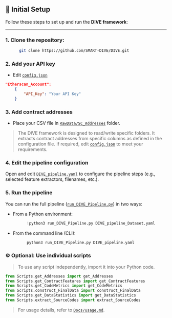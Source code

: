 ## 🔧 Initial Setup

Follow these steps to set up and run the **DIVE framework**:

---

### 1. **Clone the repository:**
```bash
      git clone https://github.com/SMART-DIVE/DIVE.git
```

### 2. **Add your API key**
* Edit [`config.json`](https://github.com/SMART-DIVE/DIVE/blob/main/config.json)
```json
"Etherscan_Account": 
    {
        "API_Key": "Your API Key"
    }
```

### 3. **Add contract addresses**
* Place your CSV file in [`RawData/SC_Addresses`](https://github.com/SMART-DIVE/DIVE/tree/main/RawData/SC_Addresses) folder.

> The DIVE framework is designed to read/write specific folders. It extracts contract addresses from specific columns as defined in the configuration file. If required, edit [`config.json`](https://github.com/SMART-DIVE/DIVE/blob/main/config.json) to meet your requirements.

### 4. **Edit the pipeline configuration**
Open and edit [`DIVE_pipeline.yaml`](https://github.com/SMART-DIVE/DIVE/blob/main/DIVE_pipeline.yaml) to configure the pipeline steps (e.g., selected feature extractors, filenames, etc.).

### 5. **Run the pipeline**
You can run the full pipeline ([`run_DIVE_Pipeline.py`](https://github.com/SMART-DIVE/DIVE/blob/main/run_DIVE_Pipeline.py)) in two ways:
- From a Python environment:
  ```Python
        !python3 run_DIVE_Pipeline.py DIVE_pipeline_Dataset.yaml
  ```
- From the command line (CLI):
  ```bash
        python3 run_DIVE_Pipeline.py DIVE_pipeline.yaml
  ```
### ⚙️ **Optional: Use individual scripts**
> To use any script independently, import it into your Python code.
```python
from Scripts.get_Addresses import get_Addresses
from Scripts.get_ContractFeatures import get_ContractFeatures
from Scripts.get_CodeMetrics import get_CodeMetrics
from Scripts.construct_FinalData import construct_FinalData
from Scripts.get_DataStatistics import get_DataStatistics
from Scripts.extract_SourceCodes import extract_SourceCodes
```
> For usage details, refer to [`Docs/usage.md`](https://github.com/SMART-DIVE/DIVE/blob/main/Docs/usage.md).
